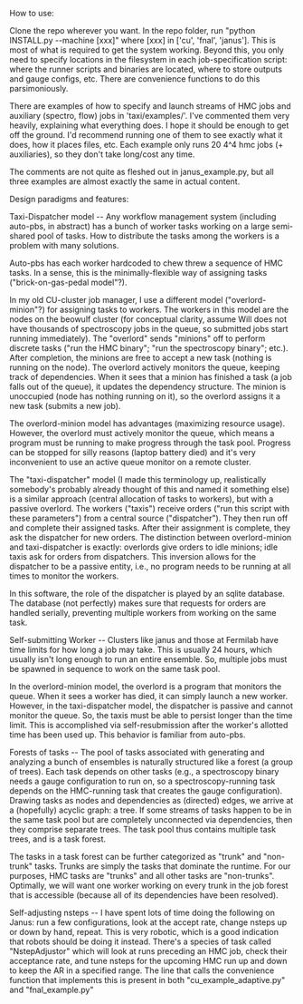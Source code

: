 
How to use:

Clone the repo wherever you want.  In the repo folder, run "python INSTALL.py --machine [xxx]" where [xxx] in ['cu', 'fnal', 'janus'].  This is most of what is required to get the system working.  Beyond this, you only need to specify locations in the filesystem in each job-specification script: where the runner scripts and binaries are located, where to store outputs and gauge configs, etc.  There are convenience functions to do this parsimoniously.

There are examples of how to specify and launch streams of HMC jobs and auxiliary (spectro, flow) jobs in 'taxi/examples/'.  I've commented them very heavily, explaining what everything does.  I hope it should be enough to get off the ground.  I'd recommend running one of them to see exactly what it does, how it places files, etc.  Each example only runs 20 4^4 hmc jobs (+ auxiliaries), so they don't take long/cost any time.

The comments are not quite as fleshed out in janus_example.py, but all three examples are almost exactly the same in actual content.



Design paradigms and features:

Taxi-Dispatcher model --
Any workflow management system (including auto-pbs, in abstract) has a bunch of worker tasks working on a large semi-shared pool of tasks.  How to distribute the tasks among the workers is a problem with many solutions.

Auto-pbs has each worker hardcoded to chew threw a sequence of HMC tasks.  In a sense, this is the minimally-flexible way of assigning tasks ("brick-on-gas-pedal model"?).

In my old CU-cluster job manager, I use a different model ("overlord-minion"?) for assigning tasks to workers.  The workers in this model are the nodes on the beowulf cluster (for conceptual clarity, assume Will does not have thousands of spectroscopy jobs in the queue, so submitted jobs start running immediately).  The "overlord" sends "minions" off to perform discrete tasks ("run the HMC binary"; "run the spectroscopy binary"; etc.).  After completion, the minions are free to accept a new task (nothing is running on the node).  The overlord actively monitors the queue, keeping track of dependencies.  When it sees that a minion has finished a task (a job falls out of the queue), it updates the dependency structure.  The minion is unoccupied (node has nothing running on it), so the overlord assigns it a new task (submits a new job).

The overlord-minion model has advantages (maximizing resource usage).  However, the overlord must actively monitor the queue, which means a program must be running to make progress through the task pool.  Progress can be stopped for silly reasons (laptop battery died) and it's very inconvenient to use an active queue monitor on a remote cluster.

The "taxi-dispatcher" model (I made this terminology up, realistically somebody's probably already thought of this and named it something else) is a similar approach (central allocation of tasks to workers), but with a passive overlord.  The workers ("taxis") receive orders ("run this script with these parameters") from a central source ("dispatcher").  They then run off and complete their assigned tasks.  After their assignment is complete, they ask the dispatcher for new orders.  The distinction between overlord-minion and taxi-dispatcher is exactly: overlords give orders to idle minions; idle taxis ask for orders from dispatchers.  This inversion allows for the dispatcher to be a passive entity, i.e., no program needs to be running at all times to monitor the workers.

In this software, the role of the dispatcher is played by an sqlite database.  The database (not perfectly) makes sure that requests for orders are handled serially, preventing multiple workers from working on the same task.


Self-submitting Worker --
Clusters like janus and those at Fermilab have time limits for how long a job may take.  This is usually 24 hours, which usually isn't long enough to run an entire ensemble.  So, multiple jobs must be spawned in sequence to work on the same task pool.

In the overlord-minion model, the overlord is a program that monitors the queue.  When it sees a worker has died, it can simply launch a new worker.  However, in the taxi-dispatcher model, the dispatcher is passive and cannot monitor the queue.  So, the taxis must be able to persist longer than the time limit.  This is accomplished via self-resubmission after the worker's allotted time has been used up.  This behavior is familiar from auto-pbs.


Forests of tasks --
The pool of tasks associated with generating and analyzing a bunch of ensembles is naturally structured like a forest (a group of trees).  Each task depends on other tasks (e.g., a spectroscopy binary needs a gauge configuration to run on, so a spectroscopy-running task depends on the HMC-running task that creates the gauge configuration).  Drawing tasks as nodes and dependencies as (directed) edges, we arrive at a (hopefully) acyclic graph: a tree.  If some streams of tasks happen to be in the same task pool but are completely unconnected via dependencies, then they comprise separate trees.  The task pool thus contains multiple task trees, and is a task forest.

The tasks in a task forest can be further categorized as "trunk" and "non-trunk" tasks.  Trunks are simply the tasks that dominate the runtime.  For our purposes, HMC tasks are "trunks" and all other tasks are "non-trunks".  Optimally, we will want one worker working on every trunk in the job forest that is accessible (because all of its dependencies have been resolved).


Self-adjusting nsteps --
I have spent lots of time doing the following on Janus: run a few configurations, look at the accept rate, change nsteps up or down by hand, repeat.  This is very robotic, which is a good indication that robots should be doing it instead.  There's a species of task called "NstepAdjustor" which will look at runs preceding an HMC job, check their acceptance rate, and tune nsteps for the upcoming HMC run up and down to keep the AR in a specified range.  The line that calls the convenience function that implements this is present in both "cu_example_adaptive.py" and "fnal_example.py"
